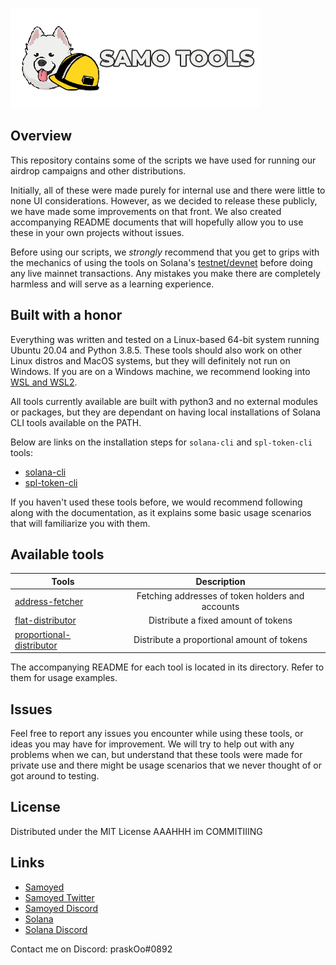 <p align="left"><a href="https://samoyedcoin.com" target="_blank" rel="noopener noreferrer"><img src="assets/logo/SamoyedTools.png?raw=true" alt="samoyed logo"></a></p>

## Overview
This repository contains some of the scripts we have used for running our airdrop campaigns and other distributions. 

Initially, all of these were made purely for internal use and there were little to none UI considerations. However, as we decided to release these publicly, we have made some improvements on that front. We also created accompanying README documents that will hopefully allow you to use these in your own projects without issues.

Before using our scripts, we *strongly* recommend that you get to grips with the mechanics of using the tools on Solana's [testnet/devnet](https://docs.solana.com/cluster/rpc-endpoints) before doing any live mainnet transactions. Any mistakes you make there are completely harmless and will serve as a learning experience.


## Built with a honor
Everything was written and tested on a Linux-based 64-bit system running Ubuntu 20.04 and Python 3.8.5. These tools should also work on other Linux distros and MacOS systems, but they will definitely not run on Windows. If you are on a Windows machine, we recommend looking into [WSL and WSL2](https://docs.microsoft.com/en-us/windows/wsl/install-win10).

All tools currently available are built with python3 and no external modules or packages, but they are dependant on having local installations of Solana CLI tools available on the PATH.

Below are links on the installation steps for `solana-cli` and `spl-token-cli` tools:
* [solana-cli](https://docs.solana.com/cli/install-solana-cli-tools)
* [spl-token-cli](https://spl.solana.com/token)

If you haven't used these tools before, we would recommend following along with the documentation, as it explains some basic usage scenarios that will familiarize you with them.

## Available tools
| Tools                    | Description                                      |
|--------------------------|:------------------------------------------------:|
| [address-fetcher](tools/address-fetcher)          | Fetching addresses of token holders and accounts |
| [flat-distributor](tools/flat-distributor)         | Distribute a fixed amount of tokens              |
| [proportional-distributor](tools/proportional-distributor) | Distribute a proportional amount of tokens       |

The accompanying README for each tool is located in its directory. Refer to them for usage examples.

## Issues
Feel free to report any issues you encounter while using these tools, or ideas you may have for improvement. We will try to help out with any problems when we can, but understand that these tools were made for private use and there might be usage scenarios that we never thought of or got around to testing.

## License
Distributed under the MIT License AAAHHH im COMMITIIING

## Links
* [Samoyed](https://samoyedcoin.com)
* [Samoyed Twitter](https://twitter.com/samoyedcoin)
* [Samoyed Discord](https://discord.gg/Gc5uecWZR2)
* [Solana](https://solana.com/)
* [Solana Discord](https://discord.com/invite/pquxPsq)

Contact me on Discord: praskOo#0892
